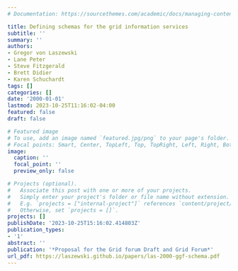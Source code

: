 ```yaml
---
# Documentation: https://sourcethemes.com/academic/docs/managing-content/

title: Defining schemas for the grid information services
subtitle: ''
summary: ''
authors:
- Gregor von Laszewski
- Lane Peter
- Steve Fitzgerald
- Brett Didier
- Karen Schuchardt
tags: []
categories: []
date: '2000-01-01'
lastmod: 2023-10-25T11:16:02-04:00
featured: false
draft: false

# Featured image
# To use, add an image named `featured.jpg/png` to your page's folder.
# Focal points: Smart, Center, TopLeft, Top, TopRight, Left, Right, BottomLeft, Bottom, BottomRight.
image:
  caption: ''
  focal_point: ''
  preview_only: false

# Projects (optional).
#   Associate this post with one or more of your projects.
#   Simply enter your project's folder or file name without extension.
#   E.g. `projects = ["internal-project"]` references `content/project/deep-learning/index.md`.
#   Otherwise, set `projects = []`.
projects: []
publishDate: '2023-10-25T15:16:02.414803Z'
publication_types:
- '1'
abstract: ''
publication: '*Proposal for the Grid forum Draft and Grid Forum*'
url_pdf: https://laszewski.github.io/papers/las-2000-ggf-schema.pdf
---
```

